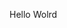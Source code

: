 Hello Wolrd


















































































































































































































































































































































































































































































































































































































































































































































































































































































































































































































































































































































































































































































































































































































































































































































































































































































































































































































































































































































































































































































































































































































































































































































































































































































































































































































































































































































































































































































































































































































































































































































































































































































































































































































































































































































































































































































































































































































































